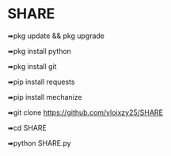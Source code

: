 # SHARE
➠pkg update && pkg upgrade 

➠pkg install python

➠pkg install git 

➠pip install requests 

➠pip install mechanize 

➠git clone https://github.com/vloixzy25/SHARE

➠cd SHARE

➠python SHARE.py
